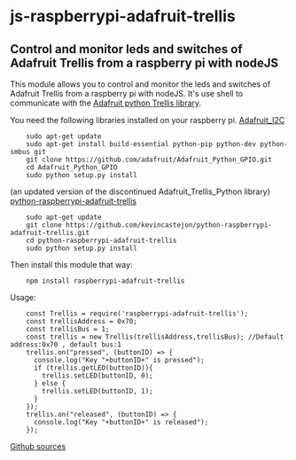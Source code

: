 # js-raspberrypi-adafruit-trellis

## Control and monitor leds and switches of Adafruit Trellis from a raspberry pi with nodeJS

This module allows you to control and monitor the leds and switches of Adafruit Trellis from a raspberry pi with nodeJS.
It's use shell to communicate with the [Adafruit python Trellis library](https://github.com/tdicola/Adafruit_Trellis_Python).

You need the following libraries installed on your raspberry pi.
[Adafruit_I2C](https://github.com/adafruit/Adafruit_Python_GPIO)
```
    sudo apt-get update
    sudo apt-get install build-essential python-pip python-dev python-smbus git
    git clone https://github.com/adafruit/Adafruit_Python_GPIO.git
    cd Adafruit_Python_GPIO
    sudo python setup.py install
```

(an updated version of the discontinued Adafruit_Trellis_Python library)
[python-raspberrypi-adafruit-trellis](https://github.com/kevincastejon/python-raspberrypi-adafruit-trellis.git)
```
    sudo apt-get update
    git clone https://github.com/kevincastejon/python-raspberrypi-adafruit-trellis.git
    cd python-raspberrypi-adafruit-trellis
    sudo python setup.py install
```

Then install this module that way:
```
    npm install raspberrypi-adafruit-trellis
```

Usage:
```
    const Trellis = require('raspberrypi-adafruit-trellis');
    const trellisAddress = 0x70;
    const trellisBus = 1;
    const trellis = new Trellis(trellisAddress,trellisBus); //Default address:0x70 , default bus:1
    trellis.on("pressed", (buttonID) => {
      console.log("Key "+buttonID+" is pressed");
      if (trellis.getLED(buttonID)){
        trellis.setLED(buttonID, 0);
      } else {
        trellis.setLED(buttonID, 1);
      }
    });
    trellis.on("released", (buttonID) => {
      console.log("Key "+buttonID+" is released");
    });
```

[Github sources](https://github.com/kevincastejon/js-raspberrypi-adafruit-trellis)
